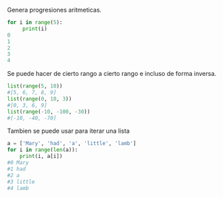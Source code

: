 Genera progresiones aritmeticas.

```python
for i in range(5):
     print(i)
0
1
2
3
4
```

Se puede hacer de cierto rango a cierto rango e incluso de forma inversa.
```python
list(range(5, 10))
#[5, 6, 7, 8, 9]
list(range(0, 10, 3))
#[0, 3, 6, 9]
list(range(-10, -100, -30))
#[-10, -40, -70]
```

Tambien se puede usar para iterar una lista
```python
a = ['Mary', 'had', 'a', 'little', 'lamb']
for i in range(len(a)):
    print(i, a[i])
#0 Mary
#1 had
#2 a
#3 little
#4 lamb
```



